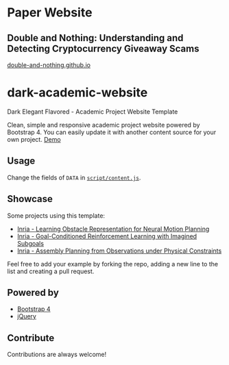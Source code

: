 
# Paper Website

## Double and Nothing: Understanding and Detecting Cryptocurrency Giveaway Scams

[double-and-nothing.github.io](https://double-and-nothing.github.io)

# dark-academic-website

Dark Elegant Flavored - Academic Project Website Template

Clean, simple and responsive academic project website powered by Bootstrap 4. You can easily update it with another content source for your own project. [Demo](http://pascal.inrialpes.fr/data2/dark-academic-website/index.html)

## Usage

Change the fields of `DATA` in [`script/content.js`](./script/content.js).

## Showcase

Some projects using this template:

- [Inria - Learning Obstacle Representation for Neural Motion Planning](https://www.di.ens.fr/willow/research/nmp_repr/)
- [Inria - Goal-Conditioned Reinforcement Learning with Imagined Subgoals](https://www.di.ens.fr/willow/research/ris/)
- [Inria - Assembly Planning from Observations under Physical Constraints](https://www.di.ens.fr/willow/research/assembly-planning/)

Feel free to add your example by forking the repo, adding a new line to the list and creating a pull request.

## Powered by

- [Bootstrap 4](https://getbootstrap.com/)
- [jQuery](https://jquery.com/)

## Contribute

Contributions are always welcome!
